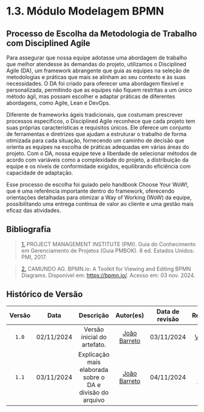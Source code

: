 # 1.3. Módulo Modelagem BPMN

## Processo de Escolha da Metodologia de Trabalho com Disciplined Agile


Para assegurar que nossa equipe adotasse uma abordagem de trabalho que melhor atendesse às demandas do projeto, utilizamos o Disciplined Agile (DA), um framework abrangente que guia as equipes na seleção de metodologias e práticas que mais se alinham ao seu contexto e às suas necessidades. O DA foi criado para oferecer uma abordagem flexível e personalizada, permitindo que as equipes não fiquem restritas a um único método ágil, mas possam escolher e adaptar práticas de diferentes abordagens, como Agile, Lean e DevOps.

Diferente de frameworks ágeis tradicionais, que costumam prescrever processos específicos, o Disciplined Agile reconhece que cada projeto tem suas próprias características e requisitos únicos. Ele oferece um conjunto de ferramentas e diretrizes que ajudam a estruturar o trabalho de forma otimizada para cada situação, fornecendo um caminho de decisão que orienta as equipes na escolha de práticas adequadas em várias áreas do projeto. Com o DA, nossa equipe teve a liberdade de selecionar métodos de acordo com variáveis como a complexidade do projeto, a distribuição da equipe e os níveis de conformidade exigidos, equilibrando eficiência com capacidade de adaptação.

Esse processo de escolha foi guiado pelo handbook Choose Your WoW!, que é uma referência importante dentro do framework, oferecendo orientações detalhadas para otimizar a Way of Working (WoW) da equipe, possibilitando uma entrega contínua de valor ao cliente e uma gestão mais eficaz das atividades.

## Bibliografia
><a id="QT1" href="#anchor_1">1.</a> PROJECT MANAGEMENT INSTITUTE (PMI). Guia do Conhecimento em Gerenciamento de Projetos (Guia PMBOK). 6 ed. Estados Unidos: PMI, 2017.

><a id="QT2" href="#anchor_2">2.</a> CAMUNDO AG. BPMN.io: A Toolkit for Viewing and Editing BPMN Diagrams. Disponível em: https://bpmn.io/. Acesso em: 03 nov. 2024.

## Histórico de Versão
| Versão | Data | Descrição | Autor(es) | Data de revisão | Revisor(es) |
| :-: | :-: | :-: | :-: | :-: | :-: |
| `1.0` | 02/11/2024  | Versão inicial do artefato. | [João Barreto](https://github.com/JoaoBarreto03) |03/11/2024  | [Vitor Feijó](https://github.com/vitorfleonardo) |
| `1.1` | 03/11/2024  | Explicação mais elaborada sobre o DA e divisão do arquivo| [João Barreto](https://github.com/JoaoBarreto03) | 04/11/2024  | [Carlos Eduardo](https://github.com/CADU110) |
